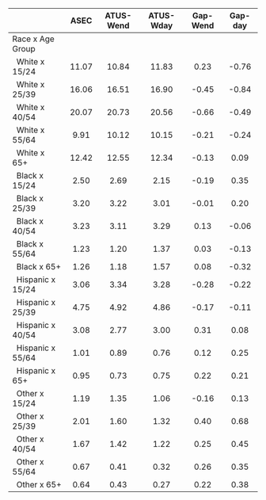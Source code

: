
|                      |         ASEC |    ATUS-Wend |    ATUS-Wday |     Gap-Wend |      Gap-day |
| -------------------- | :----------: | :----------: | :----------: | :----------: | :----------: |
| Race x Age Group     |              |              |              |              |              |
| &nbsp;&nbsp;White x 15/24 |        11.07 |        10.84 |        11.83 |         0.23 |        -0.76 |
| &nbsp;&nbsp;White x 25/39 |        16.06 |        16.51 |        16.90 |        -0.45 |        -0.84 |
| &nbsp;&nbsp;White x 40/54 |        20.07 |        20.73 |        20.56 |        -0.66 |        -0.49 |
| &nbsp;&nbsp;White x 55/64 |         9.91 |        10.12 |        10.15 |        -0.21 |        -0.24 |
| &nbsp;&nbsp;White x 65+ |        12.42 |        12.55 |        12.34 |        -0.13 |         0.09 |
| &nbsp;&nbsp;Black x 15/24 |         2.50 |         2.69 |         2.15 |        -0.19 |         0.35 |
| &nbsp;&nbsp;Black x 25/39 |         3.20 |         3.22 |         3.01 |        -0.01 |         0.20 |
| &nbsp;&nbsp;Black x 40/54 |         3.23 |         3.11 |         3.29 |         0.13 |        -0.06 |
| &nbsp;&nbsp;Black x 55/64 |         1.23 |         1.20 |         1.37 |         0.03 |        -0.13 |
| &nbsp;&nbsp;Black x 65+ |         1.26 |         1.18 |         1.57 |         0.08 |        -0.32 |
| &nbsp;&nbsp;Hispanic x 15/24 |         3.06 |         3.34 |         3.28 |        -0.28 |        -0.22 |
| &nbsp;&nbsp;Hispanic x 25/39 |         4.75 |         4.92 |         4.86 |        -0.17 |        -0.11 |
| &nbsp;&nbsp;Hispanic x 40/54 |         3.08 |         2.77 |         3.00 |         0.31 |         0.08 |
| &nbsp;&nbsp;Hispanic x 55/64 |         1.01 |         0.89 |         0.76 |         0.12 |         0.25 |
| &nbsp;&nbsp;Hispanic x 65+ |         0.95 |         0.73 |         0.75 |         0.22 |         0.21 |
| &nbsp;&nbsp;Other x 15/24 |         1.19 |         1.35 |         1.06 |        -0.16 |         0.13 |
| &nbsp;&nbsp;Other x 25/39 |         2.01 |         1.60 |         1.32 |         0.40 |         0.68 |
| &nbsp;&nbsp;Other x 40/54 |         1.67 |         1.42 |         1.22 |         0.25 |         0.45 |
| &nbsp;&nbsp;Other x 55/64 |         0.67 |         0.41 |         0.32 |         0.26 |         0.35 |
| &nbsp;&nbsp;Other x 65+ |         0.64 |         0.43 |         0.27 |         0.22 |         0.38 |


